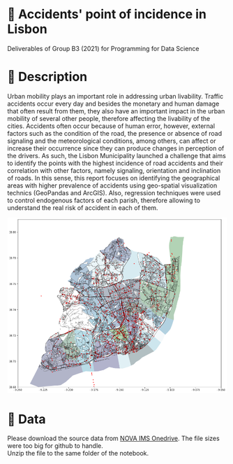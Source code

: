# 🚗 Accidents' point of incidence in Lisbon 

Deliverables of Group B3 (2021) for Programming for Data Science

# 📄 Description
Urban mobility plays an important role in addressing urban livability. Traffic accidents occur every day and besides the monetary and human damage that often result from them, they also have an important impact in the urban mobility of several other people, therefore affecting the livability of the cities. Accidents often occur because of human error, however, external factors such as the condition of the road, the presence or absence of road signaling and the meteorological conditions, among others, can affect or increase their occurrence since they can produce changes in perception of the drivers.
As such, the Lisbon Municipality launched a challenge that aims to identify the points with the highest incidence of road accidents and their correlation with other factors, namely signaling, orientation and inclination of roads. 
In this sense, this report focuses on identifying the geographical areas with higher prevalence of accidents using geo-spatial visualization technics (GeoPandas and ArcGIS). Also, regression techniques were used to control endogenous factors of each parish, therefore allowing to understand the real risk of accident in each of them. 

![Lisbon Parishes, Traffic accidents and Roads](https://github.com/FredRF/EDSA-P4DS-B3/blob/main/charts/acidentes_municip_clean.png)

# 📂 Data
Please download the source data from [NOVA IMS Onedrive](https://liveeduisegiunl-my.sharepoint.com/:u:/g/personal/m20201723_novaims_unl_pt/EYWFZwXsXa9FiggezRypfH8BotnDpK9JquIPivFkLKmAvQ?e=mjQBES). The file sizes were too big for github to handle.  
Unzip the file to the same folder of the notebook.